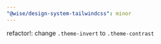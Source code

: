```yaml
---
"@wise/design-system-tailwindcss": minor
---
```


refactor!: change `.theme-invert` to `.theme-contrast`
